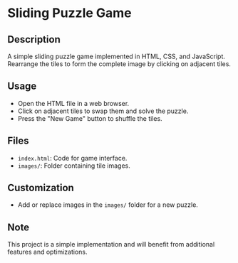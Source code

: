 # Sliding Puzzle Game

## Description
A simple sliding puzzle game implemented in HTML, CSS, and JavaScript. Rearrange the tiles to form the complete image by clicking on adjacent tiles.

## Usage
- Open the HTML file in a web browser.
- Click on adjacent tiles to swap them and solve the puzzle.
- Press the "New Game" button to shuffle the tiles.

## Files
- `index.html`: Code for game interface.
- `images/`: Folder containing tile images.

## Customization
- Add or replace images in the `images/` folder for a new puzzle.

## Note
This project is a simple implementation and will benefit from additional features and optimizations.
